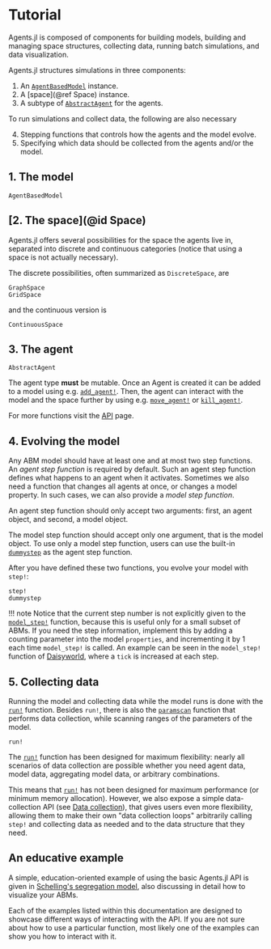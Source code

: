 # Tutorial

Agents.jl is composed of components for building models, building and managing space structures, collecting data, running batch simulations, and data visualization.

Agents.jl structures simulations in three components:

1. An [`AgentBasedModel`](@ref) instance.
1. A [space](@ref Space) instance.
1. A subtype of [`AbstractAgent`](@ref) for the agents.

To run simulations and collect data, the following are also necessary

4. Stepping functions that controls how the agents and the model evolve.
5. Specifying which data should be collected from the agents and/or the model.

## 1. The model

```@docs
AgentBasedModel
```

## [2. The space](@id Space)
Agents.jl offers several possibilities for the space the agents live in, separated into discrete and continuous categories (notice that using a space is not actually necessary).

The discrete possibilities, often summarized as `DiscreteSpace`, are

```@docs
GraphSpace
GridSpace
```

and the continuous version is
```@docs
ContinuousSpace
```

## 3. The agent

```@docs
AbstractAgent
```

The agent type **must** be mutable. Once an Agent is created it can be added to a model using e.g. [`add_agent!`](@ref).
Then, the agent can interact with the model and the space further by using
e.g. [`move_agent!`](@ref) or [`kill_agent!`](@ref).

For more functions visit the [API](@ref) page.

## 4. Evolving the model

Any ABM model should have at least one and at most two step functions.
An _agent step function_ is required by default.
Such an agent step function defines what happens to an agent when it activates.
Sometimes we also need a function that changes all agents at once, or changes a model property. In such cases, we can also provide a _model step function_.

An agent step function should only accept two arguments: first, an agent object, and second, a model object.

The model step function should accept only one argument, that is the model object.
To use only a model step function, users can use the built-in [`dummystep`](@ref) as the agent step function.

After you have defined these two functions, you evolve your model with `step!`:
```@docs
step!
dummystep
```

!!! note
    Notice that the current step number is not explicitly given to the [`model_step!`](@ref)
    function, because this is useful only for a small subset of ABMs. If you need the
    step information, implement this by adding a counting parameter into the model 
    `properties`, and incrementing it by 1 each time `model_step!` is called. 
    An example can be seen in the `model_step!` function of [Daisyworld](@ref),
    where a `tick` is increased at each step.

## 5. Collecting data
Running the model and collecting data while the model runs is done with the [`run!`](@ref) function. Besides `run!`, there is also the [`paramscan`](@ref) function that performs data collection, while scanning ranges of the parameters of the model.

```@docs
run!
```

The [`run!`](@ref) function has been designed for maximum flexibility: nearly all scenarios of data collection are possible whether you need agent data, model data, aggregating model data, or arbitrary combinations.

This means that [`run!`](@ref) has not been designed for maximum performance (or minimum memory allocation). However, we also expose a simple data-collection API (see [Data collection](@ref)), that gives users even more flexibility, allowing them to make their own "data collection loops" arbitrarily calling `step!` and collecting data as needed and to the data structure that they need.


## An educative example
A simple, education-oriented example of using the basic Agents.jl API is given in [Schelling's segregation model](@ref), also discussing in detail how to visualize your ABMs.

Each of the examples listed within this documentation are designed to showcase different ways of interacting with the API.
If you are not sure about how to use a particular function, most likely one of the examples can show you how to interact with it.
